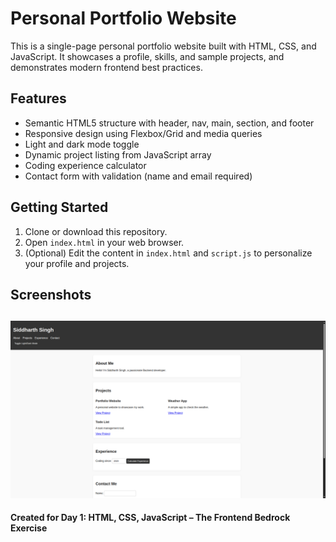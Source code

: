 # Personal Portfolio Website

This is a single-page personal portfolio website built with HTML, CSS, and JavaScript. It showcases a profile, skills, and sample projects, and demonstrates modern frontend best practices.

## Features
- Semantic HTML5 structure with header, nav, main, section, and footer
- Responsive design using Flexbox/Grid and media queries
- Light and dark mode toggle
- Dynamic project listing from JavaScript array
- Coding experience calculator
- Contact form with validation (name and email required)

## Getting Started
1. Clone or download this repository.
2. Open `index.html` in your web browser.
3. (Optional) Edit the content in `index.html` and `script.js` to personalize your profile and projects.

## Screenshots
![img1](/Reactbasics_workshop-siddharth/day1/assets/image.png)
---

**Created for Day 1: HTML, CSS, JavaScript – The Frontend Bedrock Exercise** 